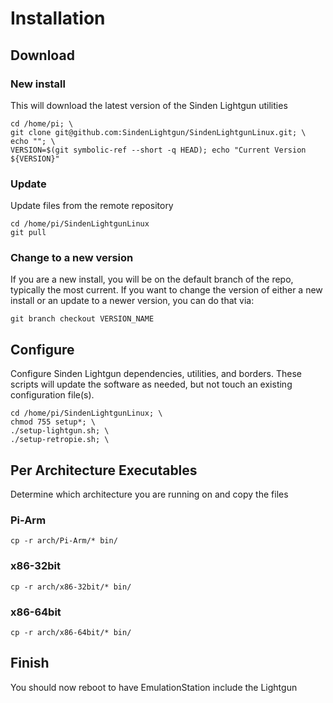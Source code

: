 # Installation

## Download

### New install

This will download the latest version of the Sinden Lightgun utilities

```
cd /home/pi; \
git clone git@github.com:SindenLightgun/SindenLightgunLinux.git; \
echo ""; \
VERSION=$(git symbolic-ref --short -q HEAD); echo "Current Version ${VERSION}"
```

### Update

Update files from the remote repository

```
cd /home/pi/SindenLightgunLinux
git pull
```

### Change to a new version

If you are a new install, you will be on the default branch of the repo, typically the most current. If you want to change the version of either a new install or an update to a newer version, you can do that via:

```
git branch checkout VERSION_NAME
```

## Configure

Configure Sinden Lightgun dependencies, utilities, and borders. These scripts will update the software as needed, but not touch an existing configuration file(s).

```
cd /home/pi/SindenLightgunLinux; \
chmod 755 setup*; \
./setup-lightgun.sh; \
./setup-retropie.sh; \
```

## Per Architecture Executables

Determine which architecture you are running on and copy the files

### Pi-Arm

```
cp -r arch/Pi-Arm/* bin/
```

### x86-32bit

```
cp -r arch/x86-32bit/* bin/
```

### x86-64bit

```
cp -r arch/x86-64bit/* bin/
```

## Finish

You should now reboot to have EmulationStation include the Lightgun



